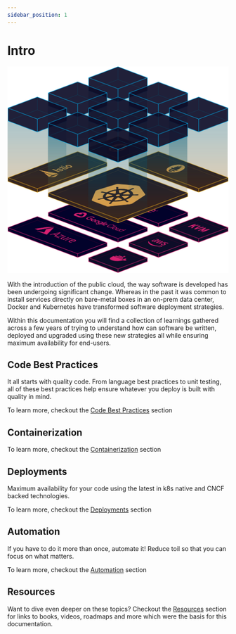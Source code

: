 ```yaml
---
sidebar_position: 1
---
```


# Intro

<img src="/img/main.svg" />

With the introduction of the public cloud, the way software is developed has been undergoing significant change. Whereas in the past it was common to install services directly on bare-metal boxes in an on-prem data center, Docker and Kubernetes have transformed software deployment strategies.

Within this documentation you will find a collection of learnings gathered across a few years of trying to understand how can software be written, deployed and upgraded using these new strategies all while ensuring maximum availability for end-users.

## Code Best Practices

It all starts with quality code. From language best practices to unit testing, all of these best practices help ensure whatever you deploy is built with quality in mind.

To learn more, checkout the [Code Best Practices](./code-best-practices/intro.md) section

## Containerization

To learn more, checkout the [Containerization](./containerization/intro.md) section

## Deployments

Maximum availability for your code using the latest in k8s native and CNCF backed technologies.

To learn more, checkout the [Deployments](./deployments/intro.md) section

## Automation

If you have to do it more than once, automate it! Reduce toil so that you can focus on what matters.

To learn more, checkout the [Automation](./automation/intro.md) section

## Resources

Want to dive even deeper on these topics? Checkout the [Resources](./resources/index.md) section for links to books, videos, roadmaps and more which were the basis for this documentation.